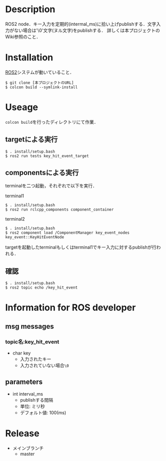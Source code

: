 # Description
ROS2 node．キー入力を定期的(intermal_ms)に拾い上げpublishする．文字入力がない場合は'\0'文字(ヌル文字)をpublishする．
詳しくは本プロジェクトのWiki参照のこと．

# Installation
[ROS2](https://index.ros.org/doc/ros2/)システムが動いていること．


```
$ git clone [本プロジェクトのURL]
$ colcon build --symlink-install
```

# Useage
`colcon build`を行ったディレクトリにて作業．

## targetによる実行

```
$ . install/setup.bash
$ ros2 run tests key_hit_event_target
```

## componentsによる実行
terminalを二つ起動，それぞれで以下を実行．

terminal1
```
$ . install/setup.bash
$ ros2 run rclcpp_components component_container
```

terminal2
```
$ . install/setup.bash
$ ros2 component load /ComponentManager key_event_nodes key_event::KeyHitEventNode
```

targetを起動したterminalもしくはterminal1でキー入力に対するpublishが行われる．

## 確認

```
$ . install/setup.bash
$ ros2 topic echo /key_hit_event
```

# Information for ROS developer
## msg messages
### topic名:key_hit_event

* char key
    * 入力されたキー
    * 入力されていない場合`\0`

## parameters

* int interval_ms
    * publishする間隔
    * 単位: ミリ秒
    * デフォルト値: 100(ms)

# Release
* メインブランチ
    * master
